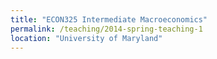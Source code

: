 ```yaml
---
title: "ECON325 Intermediate Macroeconomics"
permalink: /teaching/2014-spring-teaching-1
location: "University of Maryland"
---
```



